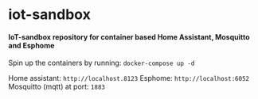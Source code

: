 # iot-sandbox
#### IoT-sandbox repository for container based Home Assistant, Mosquitto and Esphome

Spin up the containers by running: `docker-compose up -d`

Home assistant: `http://localhost.8123`
Esphome:  `http://localhost:6052`
Mosquitto (mqtt) at port:  `1883`

